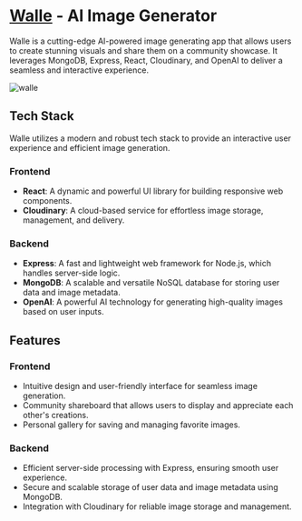 # [Walle](https://walle.website/) - AI Image Generator

Walle is a cutting-edge AI-powered image generating app that allows users to create stunning visuals and share them on a community showcase. It leverages MongoDB, Express, React, Cloudinary, and OpenAI to deliver a seamless and interactive experience.

![walle](https://user-images.githubusercontent.com/16884781/226513990-70d6c9eb-7f74-4db1-b736-05a6b90d2689.jpg)

## Tech Stack

Walle utilizes a modern and robust tech stack to provide an interactive user experience and efficient image generation.

### Frontend

- **React**: A dynamic and powerful UI library for building responsive web components.
- **Cloudinary**: A cloud-based service for effortless image storage, management, and delivery.

### Backend

- **Express**: A fast and lightweight web framework for Node.js, which handles server-side logic.
- **MongoDB**: A scalable and versatile NoSQL database for storing user data and image metadata.
- **OpenAI**: A powerful AI technology for generating high-quality images based on user inputs.

## Features

### Frontend

- Intuitive design and user-friendly interface for seamless image generation.
- Community shareboard that allows users to display and appreciate each other's creations.
- Personal gallery for saving and managing favorite images.

### Backend

- Efficient server-side processing with Express, ensuring smooth user experience.
- Secure and scalable storage of user data and image metadata using MongoDB.
- Integration with Cloudinary for reliable image storage and management.

